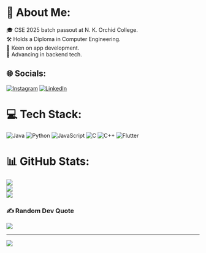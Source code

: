# 💫 About Me:
🎓 CSE 2025 batch passout at N. K. Orchid College.<br>🛠️ Holds a Diploma in Computer Engineering.<br>📱 Keen on app development.<br>🚀 Advancing in backend tech.<br>


## 🌐 Socials:
[![Instagram](https://img.shields.io/badge/Instagram-%23E4405F.svg?logo=Instagram&logoColor=white)](https://instagram.com/omsawant._) [![LinkedIn](https://img.shields.io/badge/LinkedIn-%230077B5.svg?logo=linkedin&logoColor=white)](https://linkedin.com/in/omsawant1) 

# 💻 Tech Stack:
![Java](https://img.shields.io/badge/java-%23ED8B00.svg?style=for-the-badge&logo=openjdk&logoColor=white)  ![Python](https://img.shields.io/badge/python-3670A0?style=for-the-badge&logo=python&logoColor=ffdd54) 
![JavaScript](https://img.shields.io/badge/javascript-%23323330.svg?style=for-the-badge&logo=javascript&logoColor=%23F7DF1E) ![C](https://img.shields.io/badge/c-%2300599C.svg?style=for-the-badge&logo=c&logoColor=white) ![C++](https://img.shields.io/badge/c++-%2300599C.svg?style=for-the-badge&logo=c%2B%2B&logoColor=white) ![Flutter](https://img.shields.io/badge/Flutter-%2302569B.svg?style=for-the-badge&logo=Flutter&logoColor=white)
# 📊 GitHub Stats:
![](https://github-readme-stats.vercel.app/api?username=omsawant0804&theme=radical&hide_border=false&include_all_commits=false&count_private=false)<br/>
![](https://github-readme-streak-stats.herokuapp.com/?user=omsawant0804&theme=radical&hide_border=false)<br/>
![](https://github-readme-stats.vercel.app/api/top-langs/?username=omsawant0804&theme=radical&hide_border=false&include_all_commits=false&count_private=false&layout=compact)

### ✍️ Random Dev Quote
![](https://quotes-github-readme.vercel.app/api?type=horizontal&theme=radical)

---
[![](https://visitcount.itsvg.in/api?id=omsawant0804&icon=0&color=0)](https://visitcount.itsvg.in)

<!-- Proudly created with GPRM ( https://gprm.itsvg.in ) -->
